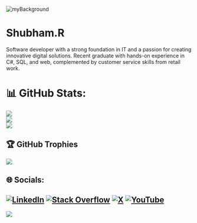 ![myBackground](https://github.com/user-attachments/assets/be7b57f1-b6c8-46ec-ac63-4f602516c18d)

<h1>Shubham.R</h1>
<p>Software developer with a strong foundation in IT and a passion for creating innovative digital solutions. Recent graduate with hands-on experience in C#, SQL, and web, complemented by customer service skills from retail work.</p>

# 📊 GitHub Stats:
![](https://github-readme-stats.vercel.app/api?username=shubr&theme=dracula&hide_border=true&include_all_commits=false&count_private=false)<br/>
![](https://github-readme-streak-stats.herokuapp.com/?user=shubr&theme=dracula&hide_border=true)<br/>
![](https://github-readme-stats.vercel.app/api/top-langs/?username=shubr&theme=dracula&hide_border=true&include_all_commits=false&count_private=false&layout=compact)

## 🏆 GitHub Trophies
![](https://github-profile-trophy.vercel.app/?username=shubr&theme=dracula&no-frame=true&no-bg=false&margin-w=4)

## 🌐 Socials:
[![LinkedIn](https://img.shields.io/badge/LinkedIn-%230077B5.svg?logo=linkedin&logoColor=white)](https://linkedin.com/in/https://www.linkedin.com/in/shubham-rangra-558146239/) [![Stack Overflow](https://img.shields.io/badge/-Stackoverflow-FE7A16?logo=stack-overflow&logoColor=white)](https://stackoverflow.com/users/https://stackoverflow.com/users/15519435/hto-android) [![X](https://img.shields.io/badge/X-black.svg?logo=X&logoColor=white)](https://x.com/https://x.com/Shub_r16) [![YouTube](https://img.shields.io/badge/YouTube-%23FF0000.svg?logo=YouTube&logoColor=white)](https://youtube.com/@https://www.youtube.com/@shubr2003) 
---
[![](https://visitcount.itsvg.in/api?id=shubr&icon=0&color=0)](https://visitcount.itsvg.in)

<!-- Proudly created with GPRM ( https://gprm.itsvg.in ) -->
